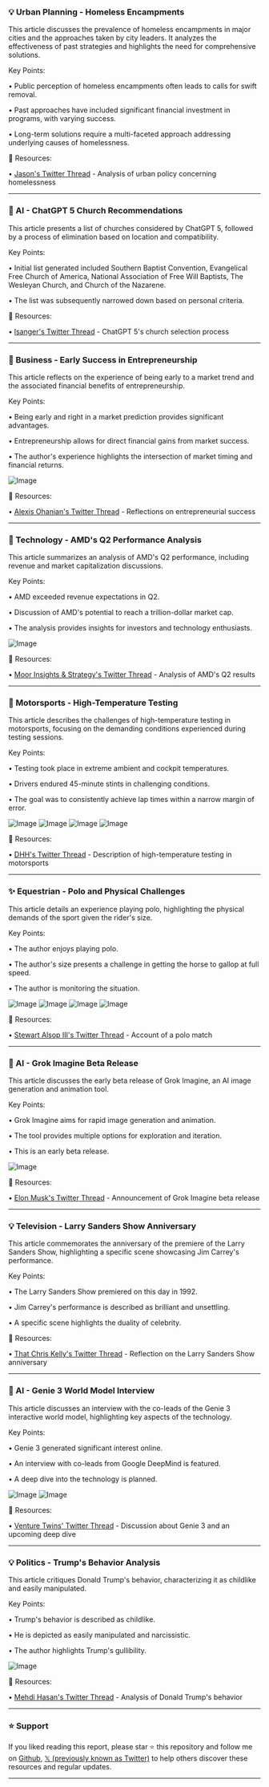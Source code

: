 ### 💡 Urban Planning - Homeless Encampments

This article discusses the prevalence of homeless encampments in major cities and the approaches taken by city leaders.  It analyzes the effectiveness of past strategies and highlights the need for comprehensive solutions.

Key Points:

• Public perception of homeless encampments often leads to calls for swift removal.


•  Past approaches have included significant financial investment in programs, with varying success.


• Long-term solutions require a multi-faceted approach addressing underlying causes of homelessness.


🔗 Resources:

• [Jason's Twitter Thread](https://x.com/Jason/status/1956850404249002405) - Analysis of urban policy concerning homelessness


---
### 🤖 AI - ChatGPT 5 Church Recommendations

This article presents a list of churches considered by ChatGPT 5, followed by a process of elimination based on location and compatibility.

Key Points:

• Initial list generated included Southern Baptist Convention, Evangelical Free Church of America, National Association of Free Will Baptists, The Wesleyan Church, and Church of the Nazarene.


•  The list was subsequently narrowed down based on personal criteria.



🔗 Resources:

• [lsanger's Twitter Thread](https://x.com/lsanger/status/1956845819065164128) -  ChatGPT 5's church selection process


---
### 🚀 Business - Early Success in Entrepreneurship

This article reflects on the experience of being early to a market trend and the associated financial benefits of entrepreneurship.

Key Points:

•  Being early and right in a market prediction provides significant advantages.


• Entrepreneurship allows for direct financial gains from market success.


• The author's experience highlights the intersection of market timing and financial returns.


![Image](https://pbs.twimg.com/media/Gyf5m_tXgAANW0X?format=jpg&name=small)


🔗 Resources:

• [Alexis Ohanian's Twitter Thread](https://x.com/alexisohanian/status/1956807396807889377) - Reflections on entrepreneurial success


---
### 🤖 Technology - AMD's Q2 Performance Analysis

This article summarizes an analysis of AMD's Q2 performance, including revenue and market capitalization discussions.

Key Points:

• AMD exceeded revenue expectations in Q2.


•  Discussion of AMD's potential to reach a trillion-dollar market cap.


• The analysis provides insights for investors and technology enthusiasts.


![Image](https://pbs.twimg.com/media/Gyf3svCXgAAVgL2?format=png&name=small)

🔗 Resources:

• [Moor Insights & Strategy's Twitter Thread](https://x.com/MoorInsStrat/status/1956804932499087375) -  Analysis of AMD's Q2 results


---
### 🤖 Motorsports -  High-Temperature Testing

This article describes the challenges of high-temperature testing in motorsports, focusing on the demanding conditions experienced during testing sessions.

Key Points:

•  Testing took place in extreme ambient and cockpit temperatures.


•  Drivers endured 45-minute stints in challenging conditions.


•  The goal was to consistently achieve lap times within a narrow margin of error.



![Image](https://pbs.twimg.com/media/Gyf3pv4WIAAMh20?format=jpg&name=small)
![Image](https://pbs.twimg.com/media/Gyf3pwGWMAANR5T?format=jpg&name=small)
![Image](https://pbs.twimg.com/media/Gyf33twX0AABGqS?format=jpg&name=360x360)
![Image](https://pbs.twimg.com/amplify_video_thumb/1956805173935837184/img/IcCz970h1rIY0MaX.jpg)

🔗 Resources:

• [DHH's Twitter Thread](https://x.com/dhh/status/1956805528929075681) -  Description of high-temperature testing in motorsports


---
### ✨ Equestrian - Polo and Physical Challenges

This article details an experience playing polo, highlighting the physical demands of the sport given the rider's size.

Key Points:

• The author enjoys playing polo.


• The author's size presents a challenge in getting the horse to gallop at full speed.


• The author is monitoring the situation.



![Image](https://pbs.twimg.com/amplify_video_thumb/1956805075281592320/img/Mo4YHjBRtNms3bCq.jpg)
![Image](https://pbs.twimg.com/media/Gyf32S1XsAIvmos?format=jpg&name=360x360)
![Image](https://pbs.twimg.com/media/Gyf32S3WAAAAaed?format=jpg&name=small)
![Image](https://pbs.twimg.com/media/Gyf32S1XsAEuScN?format=jpg&name=small)

🔗 Resources:

• [Stewart Alsop III's Twitter Thread](https://x.com/StewartalsopIII/status/1956805147775905847) - Account of a polo match


---
### 🚀 AI - Grok Imagine Beta Release

This article discusses the early beta release of Grok Imagine, an AI image generation and animation tool.

Key Points:

• Grok Imagine aims for rapid image generation and animation.


• The tool provides multiple options for exploration and iteration.


•  This is an early beta release.


![Image](https://pbs.twimg.com/media/GyfVgo2XAAA_cDY?format=jpg&name=small)

🔗 Resources:

• [Elon Musk's Twitter Thread](https://x.com/elonmusk/status/1956777570189385923) - Announcement of Grok Imagine beta release


---
### 💡 Television - Larry Sanders Show Anniversary

This article commemorates the anniversary of the premiere of the Larry Sanders Show, highlighting a specific scene showcasing Jim Carrey's performance.

Key Points:

•  The Larry Sanders Show premiered on this day in 1992.


•  Jim Carrey's performance is described as brilliant and unsettling.


•  A specific scene highlights the duality of celebrity.



🔗 Resources:

• [That Chris Kelly's Twitter Thread](https://x.com/TheStingisBack/status/1956448778531299514) - Reflection on the Larry Sanders Show anniversary


---
### 🤖 AI - Genie 3 World Model Interview

This article discusses an interview with the co-leads of the Genie 3 interactive world model, highlighting key aspects of the technology.

Key Points:

• Genie 3 generated significant interest online.


•  An interview with co-leads from Google DeepMind is featured.


•  A deep dive into the technology is planned.


![Image](https://pbs.twimg.com/media/GyfXCiIbMAAn9Sx?format=png&name=small)
![Image](https://pbs.twimg.com/media/GyfXDjSbwAEqdNp?format=png&name=small)

🔗 Resources:

• [Venture Twins' Twitter Thread](https://x.com/venturetwins/status/1956769043668725919) - Discussion about Genie 3 and an upcoming deep dive


---
### 💡 Politics - Trump's Behavior Analysis

This article critiques Donald Trump's behavior, characterizing it as childlike and easily manipulated.

Key Points:

•  Trump's behavior is described as childlike.


•  He is depicted as easily manipulated and narcissistic.


•  The author highlights Trump's gullibility.


![Image](https://pbs.twimg.com/amplify_video_thumb/1956524625833119744/img/K8cTncEupVIwEHig.jpg)

🔗 Resources:

• [Mehdi Hasan's Twitter Thread](https://x.com/mehdirhasan/status/1956554424677200075) - Analysis of Donald Trump's behavior


---

### ⭐️ Support

If you liked reading this report, please star ⭐️ this repository and follow me on [Github](https://github.com/Drix10), [𝕏 (previously known as Twitter)](https://x.com/DRIX_10_) to help others discover these resources and regular updates.

---
